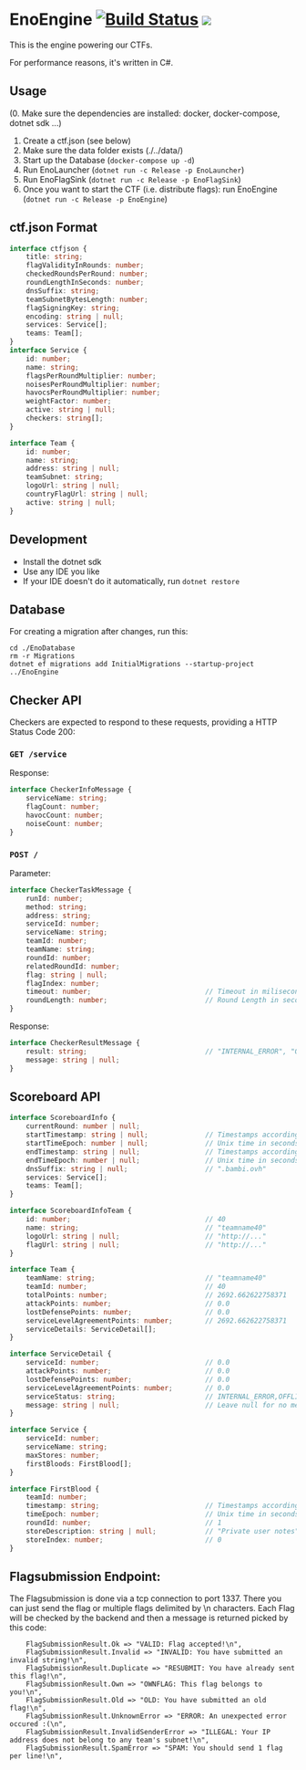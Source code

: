 # EnoEngine [![Build Status](https://dev.azure.com/ENOFLAG/ENOWARS/_apis/build/status/enowars.EnoEngine?branchName=master)](https://dev.azure.com/ENOFLAG/ENOWARS/_build) ![](https://tokei.rs/b1/github/enowars/EnoEngine)

This is the engine powering our CTFs.

For performance reasons, it's written in C#.

## Usage
(0. Make sure the dependencies are installed: docker, docker-compose, dotnet sdk ...)
1. Create a ctf.json (see below)
2. Make sure the data folder exists (./../data/)
3. Start up the Database (`docker-compose up -d`)
4. Run EnoLauncher (`dotnet run -c Release -p EnoLauncher`)
5. Run EnoFlagSink (`dotnet run -c Release -p EnoFlagSink`)
6. Once you want to start the CTF (i.e. distribute flags): run EnoEngine (`dotnet run -c Release -p EnoEngine`)

## ctf.json Format
```ts
interface ctfjson {
    title: string;
    flagValidityInRounds: number;
    checkedRoundsPerRound: number;
    roundLengthInSeconds: number;
    dnsSuffix: string;
    teamSubnetBytesLength: number;
    flagSigningKey: string;
    encoding: string | null;
    services: Service[];
    teams: Team[];
}
interface Service {
    id: number;
    name: string;
    flagsPerRoundMultiplier: number;
    noisesPerRoundMultiplier: number;
    havocsPerRoundMultiplier: number;
    weightFactor: number;
    active: string | null;
    checkers: string[];
}

interface Team {
    id: number;
    name: string;
    address: string | null;
    teamSubnet: string;
    logoUrl: string | null;
    countryFlagUrl: string | null;
    active: string | null;
}
```

## Development
- Install the dotnet sdk
- Use any IDE you like
- If your IDE doesn't do it automatically, run `dotnet restore`

## Database
For creating a migration after changes, run this:
```
cd ./EnoDatabase
rm -r Migrations
dotnet ef migrations add InitialMigrations --startup-project ../EnoEngine
```

## Checker API
Checkers are expected to respond to these requests, providing a HTTP Status Code 200:

### `GET /service`
Response:
```ts
interface CheckerInfoMessage {
    serviceName: string;
    flagCount: number;
    havocCount: number;
    noiseCount: number;
}
```

### `POST /`
Parameter:
```ts
interface CheckerTaskMessage {
    runId: number;
    method: string;
    address: string;
    serviceId: number;
    serviceName: string;
    teamId: number;
    teamName: string;
    roundId: number;
    relatedRoundId: number;
    flag: string | null;
    flagIndex: number;
    timeout: number;                            // Timeout in miliseconds
    roundLength: number;                        // Round Length in seconds
}
```
Response:
```ts
interface CheckerResultMessage {
    result: string;                             // "INTERNAL_ERROR", "OK", MUMBLE", or "OFFLINE"
    message: string | null;
}
```

## Scoreboard API
```ts
interface ScoreboardInfo {
    currentRound: number | null;
    startTimestamp: string | null;              // Timestamps according ISO-86-01 ("yyyy-MM-ddTHH:mm:ss.fffZ")
    startTimeEpoch: number | null;              // Unix time in seconds
    endTimestamp: string | null;                // Timestamps according ISO-86-01 ("yyyy-MM-ddTHH:mm:ss.fffZ")
    endTimeEpoch: number | null;                // Unix time in seconds
    dnsSuffix: string | null;                   // ".bambi.ovh"
    services: Service[];
    teams: Team[];
}

interface ScoreboardInfoTeam {
    id: number;                                 // 40
    name: string;                               // "teamname40"
    logoUrl: string | null;                     // "http://..."
    flagUrl: string | null;                     // "http://..."
}

interface Team {
    teamName: string;                           // "teamname40"
    teamId: number;                             // 40
    totalPoints: number;                        // 2692.662622758371
    attackPoints: number;                       // 0.0
    lostDefensePoints: number;                  // 0.0
    serviceLevelAgreementPoints: number;        // 2692.662622758371
    serviceDetails: ServiceDetail[];
}

interface ServiceDetail {
    serviceId: number;                          // 0.0
    attackPoints: number;                       // 0.0
    lostDefensePoints: number;                  // 0.0
    serviceLevelAgreementPoints: number;        // 0.0
    serviceStatus: string;                      // INTERNAL_ERROR,OFFLINE,MUMBLE,RECOVERING,OK,INACTIVE
    message: string | null;                     // Leave null for no message, otherwise the message is displayed
}

interface Service {
    serviceId: number;
    serviceName: string;
    maxStores: number;
    firstBloods: FirstBlood[];
}

interface FirstBlood {
    teamId: number;
    timestamp: string;                          // Timestamps according ISO-86-01 ("yyyy-MM-ddTHH:mm:ss.fffZ")
    timeEpoch: number;                          // Unix time in seconds
    roundId: number;                            // 1
    storeDescription: string | null;            // "Private user notes"
    storeIndex: number;                         // 0
}
```
## Flagsubmission Endpoint:
The Flagsubmission is done via a tcp connection to port 1337. There you can just send the flag or multiple flags delimited by \n characters. Each Flag will be checked by the backend and then a message is returned picked by this code:
```
    FlagSubmissionResult.Ok => "VALID: Flag accepted!\n",
    FlagSubmissionResult.Invalid => "INVALID: You have submitted an invalid string!\n",
    FlagSubmissionResult.Duplicate => "RESUBMIT: You have already sent this flag!\n",
    FlagSubmissionResult.Own => "OWNFLAG: This flag belongs to you!\n",
    FlagSubmissionResult.Old => "OLD: You have submitted an old flag!\n",
    FlagSubmissionResult.UnknownError => "ERROR: An unexpected error occured :(\n",
    FlagSubmissionResult.InvalidSenderError => "ILLEGAL: Your IP address does not belong to any team's subnet!\n",
    FlagSubmissionResult.SpamError => "SPAM: You should send 1 flag per line!\n",
```
